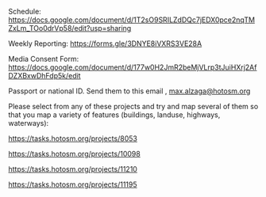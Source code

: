
Schedule: https://docs.google.com/document/d/1T2sO9SRILZdDQc7jEDX0pce2nqTMZxLm_TOo0drVp58/edit?usp=sharing

Weekly Reporting: https://forms.gle/3DNYE8iVXRS3VE28A

Media Consent Form: https://docs.google.com/document/d/177w0H2JmR2beMjVLrp3tJuiHXrj2AfDZXBxwDhFdp5k/edit

Passport or national ID.
Send them to this email , max.alzaga@hotosm.org





Please select from any of these projects and try and map several of them so that you map a variety of features (buildings, landuse, highways, waterways):

https://tasks.hotosm.org/projects/8053

https://tasks.hotosm.org/projects/10098

https://tasks.hotosm.org/projects/11210

https://tasks.hotosm.org/projects/11195

